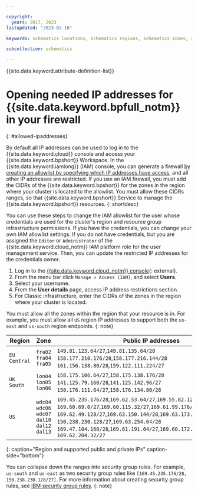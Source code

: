 ```yaml
---

copyright:
  years: 2017, 2023
lastupdated: "2023-02-16"

keywords: schematics locations, schematics regions, schematics zones, schematics endpoints, schematics service endpoints

subcollection: schematics

---
```


{{site.data.keyword.attribute-definition-list}}


# Opening needed IP addresses for {{site.data.keyword.bpfull_notm}} in your firewall
{: #allowed-ipaddresses}

By default all IP addresses can be used to log in to the {{site.data.keyword.cloud}} console and access your {{site.data.keyword.bpshort}} Workspace. In the {{site.data.keyword.iamlong}} (IAM) console, you can generate a firewall [by creating an allowlist by specifying which IP addresses have access](/docs/account?topic=account-ips), and all other IP addresses are restricted. If you use an IAM firewall, you must add the CIDRs of the {{site.data.keyword.bpshort}} for the zones in the region where your cluster is located to the allowlist. You must allow these CIDRs ranges, so that {{site.data.keyword.bpshort}} Service to manage the {{site.data.keyword.bpshort}} resources.
{: shortdesc}

You can use these steps to change the IAM allowlist for the user whose credentials are used for the cluster's region and resource group infrastructure permissions. If you have the credentials, you can change your own IAM allowlist settings. If you do not have credentials, but you are assigned the `Editor` or `Administrator` of the {{site.data.keyword.cloud_notm}} IAM platform role for the user management service. Then, you can update the restricted IP addresses for the credentials owner.

1. Log in to the [{{site.data.keyword.cloud_notm}} console](https://cloud.ibm.com/login){: external}.
2. From the menu bar click `Manage > Access (IAM)`, and select **Users**.
3. Select your username.
4. From the **User details** page, access IP address restrictions section.
5. For Classic infrastructure, enter the CIDRs of the zones in the region where your cluster is located.

You must allow all the zones within the region that your resource is in. For example, you must allow all `US` region IP addresses to support both the `us-east` and `us-south` region endpoints.
{: note}

| Region | Zone | Public IP addresses | Private IP addresses |
| --- | --- | --- | --- |
| `EU Central` | `fra02`</br>`fra04`</br>`fra05` | `149.81.123.64/27`,`149.81.135.64/28`</br>`158.177.210.176/28`,`158.177.216.144/28`</br>`161.156.138.80/28`,`159.122.111.224/27`| `10.123.76.192/26`,`10.134.233.192/26`</br>`10.194.127.64/26`</br>`10.75.204.128/26` |
| `UK South` | `lon04`  </br>`lon05`</br>`lon06` | `158.175.106.64/27`,`158.175.138.176/28`</br>`141.125.79.160/28`,`141.125.142.96/27`</br>`158.176.111.64/27`,`158.176.134.80/28` | `10.45.190.64/26`,`10.45.215.128/26`</br>`10.196.59.0/26`</br>`10.72.173.0/26` |
| `US` | `wdc04`</br>`wdc06`</br>`wdc07`</br>`dal10`</br>`dal12`</br>`dal13`| `169.45.235.176/28`,`169.62.53.64/27`,`169.55.82.128/27`</br>`169.60.69.0/27`,`169.60.115.32/27`,`169.61.99.176/28`,`169.62.1.224/28`</br>`169.62.49.128/27`,`169.63.150.144/28`,`169.63.173.208/28`</br>`150.238.230.128/27`,`169.63.254.64/28`</br>`169.47.104.160/28`,`169.61.191.64/27`,`169.60.172.144/28`</br>`169.62.204.32/27` | `10.148.98.0/26`,`10.189.2.128/26`</br>`10.190.16.128/26`,`10.191.181.64/26`</br>`10.95.173.64/26`</br>`10.185.16.64/26`</br>`10.220.38.64/26` |
{: caption="Region and supported public and private IPs" caption-side="bottom"}

You can collapse down the ranges into security group rules. For example, `us-south` and `us-east` as two security group rules like `[169.45.235.176/28, 150.238.230.128/27]`. For more information about creating security group rules, see [IBM security group rules](/docs/security-groups?topic=security-groups-security-groups-guidelines#rules-1).
{: note}



